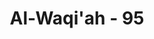 ---
title: "Al-Waqi'ah - 95"
no: 95
arabic_no: ٩٥
ayah: اِنَّ هٰذَا لَهُوَ حَقُّ الْيَقِيْنِۚ  
translation: "Sungguh, inilah keyakinan yang benar."
tafsir: "Ayat-ayat ini menerangkan bahwa segala sesuatu yang telah diungkapkan dalam surah ini, baik yang mengenai hal-hal yang berhubungan dengan hari kebangkitan yang mereka dustakan maupun yang bertalian dengan bukti-bukti yang menunjukkan kebenaran adanya hal-hal yang akan terjadi setelah hari kebangkitan, yaitu yang berkaitan dengan nikmat-nikmat Tuhan yang akan diterima oleh golongan (muqarrabin) Ashabul-yamin dan siksaan Tuhan yang akan menimpa golongan Ashabusy-syimal, semua itu adalah berita yang meyakinkan yang tidak mengandung sedikit pun hal-hal yang diragukan. Berhubungan dengan itu, manusia diperintahkan oleh Allah supaya memperbanyak ibadah dan amal saleh, antara lain dengan membaca tasbih, untuk mengagungkan Allah, Tuhan Yang Mahaagung. Dalam hubungan ayat ini terdapat hadis Nabi yang berbunyi: Tatkala turun ayat Fasabbih Bismirabbikal-'Adzim, kepada Rasulullah, beliau bersabda, \"Jadikanlah bacaan Tasbih pada saat kamu ruku' (yaitu dengan membaca Subhanarabbial-'Adzim)\", dan tatkala turun ayat Sabbihismarabbikal A'la. Rasulullah bersabda, \"Jadikanlah bacaan Tasbih ini ketika kamu sujud (yaitu dengan membaca Subhanarabbial-A'la)\" (Riwayat Ahmad, Abu Dawud, dan Ibnu Majah dari 'Uqbah bin 'Amir al-Juhani)"
---